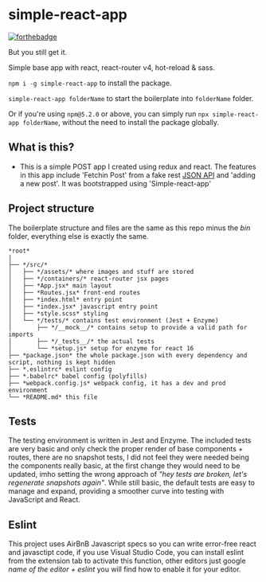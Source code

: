 # simple-react-app

[![forthebadge](https://forthebadge.com/images/badges/you-didnt-ask-for-this.svg)](https://forthebadge.com)

But you still get it.

Simple base app with react, react-router v4, hot-reload &amp; sass.

`npm i -g simple-react-app` to install the package.

`simple-react-app folderName` to start the boilerplate into `folderName` folder.

Or if you're using `npm@5.2.0` or above, you can simply run `npx simple-react-app folderName`, without the need to install the package globally.

## What is this?
- This is a simple POST app I created using redux and react. The features in this app include 'Fetchin Post' from a fake rest [JSON API](https://jsonplaceholder.typicode.com/posts) and 'adding a new post'. It was bootstrapped using 'Simple-react-app'

## Project structure

The boilerplate structure and files are the same as this repo minus the *bin* folder, everything else is exactly the same.

```
*root*
|
├── */src/*
│   ├── */assets/* where images and stuff are stored
│   ├── */containers/* react-router jsx pages
│   ├── *App.jsx* main layout
│   ├── *Routes.jsx* front-end routes
│   ├── *index.html* entry point
│   ├── *index.jsx* javascript entry point
│   ├── *style.scss* styling
│   └── */tests/* contains test environment (Jest + Enzyme)
│       ├── */__mock__/* contains setup to provide a valid path for imports
│       ├── */_tests__/* the actual tests
│       └── *setup.js* setup for enzyme for react 16
├── *package.json* the whole package.json with every dependency and script, nothing is kept hidden
├── *.eslintrc* eslint config
├── *.babelrc* babel config (polyfills)
├── *webpack.config.js* webpack config, it has a dev and prod environment
└── *README.md* this file
```


## Tests

The testing environment is written in Jest and Enzyme.
The included tests are very basic and only check the proper render of base components + routes, there are no snapshot tests, I did not feel they were needed being the components really basic, at the first change they would need to be updated, imho setting the wrong approach of _"hey tests are broken, let's regenerate snapshots again"_.
While still basic, the default tests are easy to manage and expand, providing a smoother curve into testing with JavaScript and React.


## Eslint

This project uses AirBnB Javascript specs so you can write error-free react and javasctipt code, if you use Visual Studio Code, you can install eslint from the extension tab to activate this function, other editors just google _name of the editor + eslint_ you will find how to enable it for your editor.



